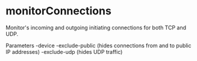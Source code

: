 # monitorConnections
Monitor's incoming and outgoing initiating connections for both TCP and UDP.

Parameters
-device <device id e.g. eth0>
-exclude-public (hides connections from and to public IP addresses)
-exclude-udp (hides UDP traffic)
